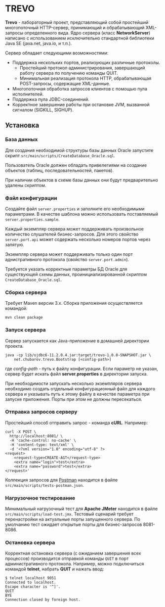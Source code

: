 
# TREVO

**Trevo** - лабораторный проект, представляющий собой простейший
многопоточный HTTP-сервер, принимающий и обрабатывающий XML-запросы
определенного вида. Ядро сервера (класс **NetworkServer**) написано с
использованием исключительно стандартной библиотеки Java SE (java.net,
java.io, и т.п.).

Сервер обладает следующими возможностями:

* Поддержка нескольких портов, реализующих различные протоколы.
    * Простейший протокол администрирования, завершающий работу сервера по получению команды QUIT.
    * Минимальная реализация протокола HTTP, обрабатывающая POST-запросы, содержащие XML-данные.
* Многопоточная обработка запросов клиентов с помощью пула исполнителей.
* Поддержка пула JDBC-соединений.
* Корректное завершение работы при остановке JVM, вызванной 
  сигналом (SIGKILL, SIGHUP).

## Установка

### База данных
Для создания необходимой структуры базы данных Oracle запустите 
скрипт `src/main/scripts/CreateDatabase_Oracle.sql`. 

Пользователь Oracle должен обладать привелегиями на создание 
объектов (таблиц, последовательностей, пакетов).

При наличии объектов в схеме базы данных они будут предварительно
удалены скриптом.

### Файл конфигурации
Создайте файл `server.properties` и заполните его
необходимыми параметрами. В качестве шаблона можно использовать
поставляемый `server.properties.sample`.

Каждый экземпляр сервера может поддерживать произвольное количество
слушателей бизнес-запросов. Для этого свойство `server.port.api`
может содержать несколько номеров портов через запятую.

Экземпляр сервера может поддерживать только один порт аднистративного
протокола (свойство `server.port.admin`).

Требуется указать корректные параметры БД Oracle для существующей
схемы данных, проинициализированной скриптом `CreateDatabase_Oracle.sql`.

### Сборка сервера
Требует Maven версии 3.x. Сборка приложения осуществляется командой:

```
mvn clean package
```

### Запуск сервера
Сервер запускается как Java-приложение в домашней директории
проекта.

```
java -cp lib/ojdbc6-11.2.0.4.jar:target/trevo-1.0.0-SNAPSHOT.jar \
    net.chubarov.trevo.Bootstrap [<config-path>] 
```

где *config-path* - путь к файлу конфигурации. Если параметр не
указан, сервер будет искать файл **server.properties** в директории
запуска.

При необходимости запускать несколько экземпляров сервера
необходимо создать отдельный конфигурационный файл для каждого
сервера и указывать путь к этому файлу в качестве параметра при
запуске приложения. Порты при этом не должны пересекаться.

### Отправка запросов серверу
Простейший способ отправить запрос - команда **cURL**. Например:

```
curl -X POST \
  http://localhost:8081/ \
  -H 'cache-control: no-cache' \
  -H 'content-type: text/xml' \
  -d '<?xml version="1.0" encoding="utf-8" ?>
<request>
	<request-type>CREATE-AGT</request-type>
	<extra name="login">test</extra>
	<extra name="password">test</extra>
</request>'
```

Коллекция запросов для [Postman](https://www.getpostman.com)
находится в файле `src/main/scripts/tests-postman.json`.

### Нагрузочное тестирование

Минимальный нагрузочный тест для **Apache JMeter** находится в
файле `src/main/scripts/load-test.jmx`. Тестовый сценарий требует
перенастройки на актуальные порты запущенного сервера. По умолчанию
тест ожидает открытые порты для бизнес-запросов 8081-8086.

### Остановка сервера
Корректная остановка сервера (с ожиданием завершения всех процессов)
производится отправкой команды `QUIT` в порт административного 
протокола. Например, можно подключиться командой **telnet**, набрать
**QUIT** и нажать ввод:

```
$ telnet localhost 9051
Connected to localhost.
Escape character is '^]'.
QUIT
BYE
Connection closed by foreign host.
```
